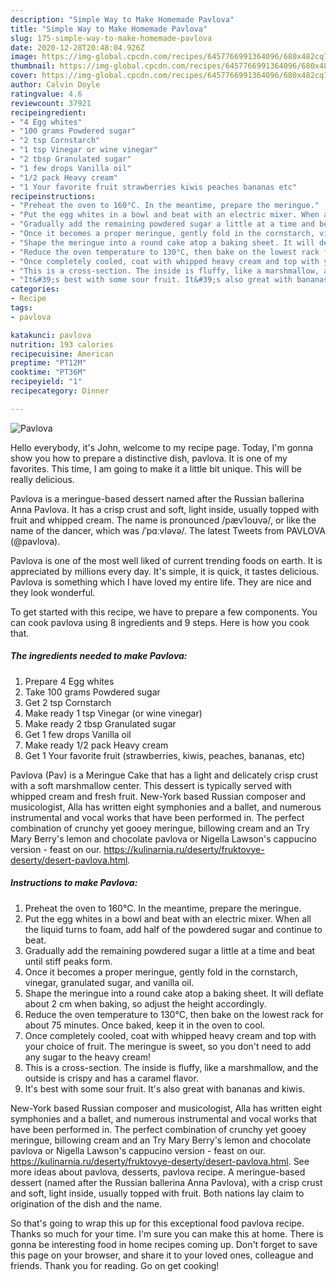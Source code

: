 ```yaml
---
description: "Simple Way to Make Homemade Pavlova"
title: "Simple Way to Make Homemade Pavlova"
slug: 175-simple-way-to-make-homemade-pavlova
date: 2020-12-28T20:48:04.926Z
image: https://img-global.cpcdn.com/recipes/6457766991364096/680x482cq70/pavlova-recipe-main-photo.jpg
thumbnail: https://img-global.cpcdn.com/recipes/6457766991364096/680x482cq70/pavlova-recipe-main-photo.jpg
cover: https://img-global.cpcdn.com/recipes/6457766991364096/680x482cq70/pavlova-recipe-main-photo.jpg
author: Calvin Doyle
ratingvalue: 4.6
reviewcount: 37921
recipeingredient:
- "4 Egg whites"
- "100 grams Powdered sugar"
- "2 tsp Cornstarch"
- "1 tsp Vinegar or wine vinegar"
- "2 tbsp Granulated sugar"
- "1 few drops Vanilla oil"
- "1/2 pack Heavy cream"
- "1 Your favorite fruit strawberries kiwis peaches bananas etc"
recipeinstructions:
- "Preheat the oven to 160°C. In the meantime, prepare the meringue."
- "Put the egg whites in a bowl and beat with an electric mixer. When all the liquid turns to foam, add half of the powdered sugar and continue to beat."
- "Gradually add the remaining powdered sugar a little at a time and beat until stiff peaks form."
- "Once it becomes a proper meringue, gently fold in the cornstarch, vinegar, granulated sugar, and vanilla oil."
- "Shape the meringue into a round cake atop a baking sheet. It will deflate about 2 cm when baking, so adjust the height accordingly."
- "Reduce the oven temperature to 130°C, then bake on the lowest rack for about 75 minutes. Once baked, keep it in the oven to cool."
- "Once completely cooled, coat with whipped heavy cream and top with your choice of fruit. The meringue is sweet, so you don&#39;t need to add any sugar to the heavy cream!"
- "This is a cross-section. The inside is fluffy, like a marshmallow, and the outside is crispy and has a caramel flavor."
- "It&#39;s best with some sour fruit. It&#39;s also great with bananas and kiwis."
categories:
- Recipe
tags:
- pavlova

katakunci: pavlova 
nutrition: 193 calories
recipecuisine: American
preptime: "PT12M"
cooktime: "PT36M"
recipeyield: "1"
recipecategory: Dinner

---
```



![Pavlova](https://img-global.cpcdn.com/recipes/6457766991364096/680x482cq70/pavlova-recipe-main-photo.jpg)

Hello everybody, it's John, welcome to my recipe page. Today, I'm gonna show you how to prepare a distinctive dish, pavlova. It is one of my favorites. This time, I am going to make it a little bit unique. This will be really delicious.

Pavlova is a meringue-based dessert named after the Russian ballerina Anna Pavlova. It has a crisp crust and soft, light inside, usually topped with fruit and whipped cream. The name is pronounced /pævˈloʊvə/, or like the name of the dancer, which was /ˈpɑːvləvə/. The latest Tweets from PAVLOVA (@pavlova).

Pavlova is one of the most well liked of current trending foods on earth. It is appreciated by millions every day. It's simple, it is quick, it tastes delicious. Pavlova is something which I have loved my entire life. They are nice and they look wonderful.


To get started with this recipe, we have to prepare a few components. You can cook pavlova using 8 ingredients and 9 steps. Here is how you cook that.

<!--inarticleads1-->

##### The ingredients needed to make Pavlova:

1. Prepare 4 Egg whites
1. Take 100 grams Powdered sugar
1. Get 2 tsp Cornstarch
1. Make ready 1 tsp Vinegar (or wine vinegar)
1. Make ready 2 tbsp Granulated sugar
1. Get 1 few drops Vanilla oil
1. Make ready 1/2 pack Heavy cream
1. Get 1 Your favorite fruit (strawberries, kiwis, peaches, bananas, etc)


Pavlova (Pav) is a Meringue Cake that has a light and delicately crisp crust with a soft marshmallow center. This dessert is typically served with whipped cream and fresh fruit. New-York based Russian composer and musicologist, Alla has written eight symphonies and a ballet, and numerous instrumental and vocal works that have been performed in. The perfect combination of crunchy yet gooey meringue, billowing cream and an Try Mary Berry&#39;s lemon and chocolate pavlova or Nigella Lawson&#39;s cappucino version - feast on our. https://kulinarnia.ru/deserty/fruktovye-deserty/desert-pavlova.html. 

<!--inarticleads2-->

##### Instructions to make Pavlova:

1. Preheat the oven to 160°C. In the meantime, prepare the meringue.
1. Put the egg whites in a bowl and beat with an electric mixer. When all the liquid turns to foam, add half of the powdered sugar and continue to beat.
1. Gradually add the remaining powdered sugar a little at a time and beat until stiff peaks form.
1. Once it becomes a proper meringue, gently fold in the cornstarch, vinegar, granulated sugar, and vanilla oil.
1. Shape the meringue into a round cake atop a baking sheet. It will deflate about 2 cm when baking, so adjust the height accordingly.
1. Reduce the oven temperature to 130°C, then bake on the lowest rack for about 75 minutes. Once baked, keep it in the oven to cool.
1. Once completely cooled, coat with whipped heavy cream and top with your choice of fruit. The meringue is sweet, so you don&#39;t need to add any sugar to the heavy cream!
1. This is a cross-section. The inside is fluffy, like a marshmallow, and the outside is crispy and has a caramel flavor.
1. It&#39;s best with some sour fruit. It&#39;s also great with bananas and kiwis.


New-York based Russian composer and musicologist, Alla has written eight symphonies and a ballet, and numerous instrumental and vocal works that have been performed in. The perfect combination of crunchy yet gooey meringue, billowing cream and an Try Mary Berry&#39;s lemon and chocolate pavlova or Nigella Lawson&#39;s cappucino version - feast on our. https://kulinarnia.ru/deserty/fruktovye-deserty/desert-pavlova.html. See more ideas about pavlova, desserts, pavlova recipe. A meringue-based dessert (named after the Russian ballerina Anna Pavlova), with a crisp crust and soft, light inside, usually topped with fruit. Both nations lay claim to origination of the dish and the name. 

So that's going to wrap this up for this exceptional food pavlova recipe. Thanks so much for your time. I'm sure you can make this at home. There is gonna be interesting food in home recipes coming up. Don't forget to save this page on your browser, and share it to your loved ones, colleague and friends. Thank you for reading. Go on get cooking!
